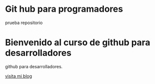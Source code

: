 #  Git hub  para programadores
prueba repositorio


# Bienvenido al curso de github  para desarrolladores
github para desarrolladores.

[visita mi blog](http://oswaldom303.mobi)

